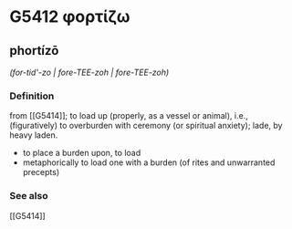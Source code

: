 # G5412 φορτίζω

## phortízō

_(for-tid'-zo | fore-TEE-zoh | fore-TEE-zoh)_

### Definition

from [[G5414]]; to load up (properly, as a vessel or animal), i.e., (figuratively) to overburden with ceremony (or spiritual anxiety); lade, by heavy laden.

- to place a burden upon, to load
- metaphorically to load one with a burden (of rites and unwarranted precepts)

### See also

[[G5414]]

